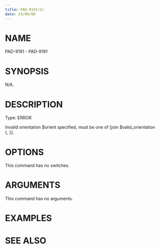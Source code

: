 ```yaml
---
title: PAD-9191(2)
date: 24/09/08
---
```


# NAME

PAD-9191 - PAD-9191

# SYNOPSIS

N/A.

# DESCRIPTION

Type: ERROR

Invalid orientation $orient specified, must be one of [join $valid_orientation {, }].

# OPTIONS

This command has no switches.

# ARGUMENTS

This command has no arguments.

# EXAMPLES

# SEE ALSO

